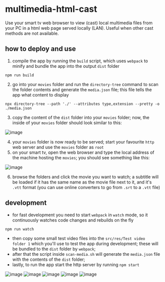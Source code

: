 # multimedia-html-cast
Use your smart tv web browser to view (cast) local multimedia files from your PC in a html web page served locally (LAN). Useful when other cast methods are not available.

## how to deploy and use
1. compile the app by running the `build` script, which uses `webpack` to minify and bundle the app into the output `dist` folder
```console
npm run build
```
2. go into your `movies` folder and run the `directory-tree` command to scan the folder contents and generate the `media.json` file; this file tells the app what content to display
```console
npx directory-tree --path './' --attributes type,extension --pretty -o ./media.json
```
3. copy the content of the `dist` folder into your `movies` folder; now, the inside of your  `movies` folder should look similar to this:
   
![image](https://github.com/robertlisaru/multimedia-html-cast/assets/40792547/3d5971ed-4b89-4885-840c-23ff5f619912)

4. your `movies` folder is now ready to be served; start your favourite `http` web server and use the `movies` folder as `root`
5. on your smart tv, open the web browser and type the local address of the machine hosting the `movies`; you should see something like this:
   
![image](https://github.com/robertlisaru/multimedia-html-cast/assets/40792547/e42a200d-d640-4a05-b12c-c688912a54f6)

6. browse the folders and click the movie you want to watch; a subtitle will be loaded if it has the same name as the movie file next to it, and it's `.vtt` format (you can use online converters to go from `.srt` to a `.vtt` file)

## development
- for fast development you need to start `webpack` in `watch` mode, so it continuously watches code changes and rebuilds on the fly
```console
npm run watch
```
- then copy some small test video files into the `src/res/Test video folder 1` which you'll use to test the app during development; these will be bundled to the `dist` folder by `webpack`;
- after that the script inside `scan-media.sh` will generate the `media.json` file with the contents of the `dist` folder;
- lastly, to run the app start the http server by running `npm start`

![image](https://github.com/robertlisaru/multimedia-html-cast/assets/40792547/ceb4121a-e656-4e74-813f-448d7374cf56)
![image](https://github.com/robertlisaru/multimedia-html-cast/assets/40792547/9a629ecb-2727-4477-a9b8-3c94ddf21887)
![image](https://github.com/robertlisaru/multimedia-html-cast/assets/40792547/6a17fde1-da43-4fc8-9b10-f15eae9c5dc2)
![image](https://github.com/robertlisaru/multimedia-html-cast/assets/40792547/feed2f86-8c9c-49f5-8f3e-f21dd8c02f32)
![image](https://github.com/robertlisaru/multimedia-html-cast/assets/40792547/97bf1b91-8209-4d96-9870-61e233436966)
